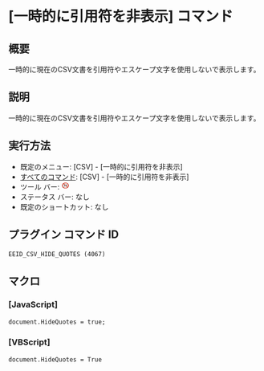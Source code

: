 # \[一時的に引用符を非表示\] コマンド

## 概要

一時的に現在のCSV文書を引用符やエスケープ文字を使用しないで表示します。

## 説明

一時的に現在のCSV文書を引用符やエスケープ文字を使用しないで表示します。

## 実行方法

- 既定のメニュー: \[CSV\] - \[一時的に引用符を非表示\]
- [すべてのコマンド](../../glossary/allcommands): \[CSV\] - \[一時的に引用符を非表示\]
- ツール バー: ![](../../images/csv_hide_quotes.png)
- ステータス バー: なし
- 既定のショートカット: なし

## プラグイン コマンド ID

```
EEID_CSV_HIDE_QUOTES (4067)
```

## マクロ

### \[JavaScript\]

```
document.HideQuotes = true;
```

### \[VBScript\]

```
document.HideQuotes = True
```
